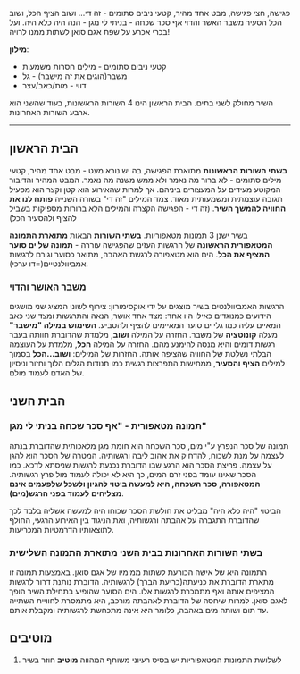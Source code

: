 פגישה, חצי פגישה, מבט אחד מהיר,
קטעי ניבים סתומים - זה די...
ושוב הציף הכל, ושוב הכל הסעיר
משבר האשר והדוי
אף סכר שכחה - בניתי לי מגן - 
הנה היה כלא היה.
ועל בכרי אכרע על שפת אגם סואן
לשתות ממנו לרויה!

**מילון**:
* קטעי ניבים סתומים - מילים חסרות משמעות
* משבר(הוגים את זה מישבר) - גל
* דווי - מות/כאב/עצר

השיר מחולק לשני בתים.
הבית הראשון הינו 4 השורות הראשונות, בעוד שהשני הוא ארבע השורות האחרונות.
***
## הבית הראשון
**בשתי השורות הראשונות** מתוארת הפגישה, בה יש נורא מעט - מבט אחד מהיר, קטעי מילים סתומים - לא ברור מה נאמר ולא ממש משנה מה נאמר. המבט המהיר והדיבור המקוטע מעידים על המעצורים ביניהם. אך למרות שהאירוע הוא קטן וקצר הוא מפעיל תגובה עוצמתית ומשמעותית מאוד.
צמד המילים "זה די" בשורה השנייה **פותח לנו את החוויה להמשך השיר**. (זה די - הפגישה הקצרה והמילים הלא ברורות מספיקות בשביל להציף ולהסעיר הכל)

בשיר ישנן 3 תמונות מטאפוריות.
**בשתי השורות** הבאות **מתוארת התמונה המטאפורית הראשונה** של הרגשות העזים שהפגישה עוררה - **תמונה של ים סוער המציף את הכל**. הים הוא מטאפורה לרגשת האהבה, מתואר כסוער וגורם לרגשות אמביוולנטיים(=דו ערכי).

### משבר האושר והדוי
הרגשות האמביוולנטים בשיר מוצגים על ידי אוקסימורון: צירוף לשוני המציג שני מושגים הידועים כמנוגדים כאילו היו אחד: מצד אחד אושר, הנאה והתרגשות ומצד שני כאב המאיים עליה כמו גלי ים סוער המאיימים להציף ולהטביע.
**השימוש במילה "מישבר"** מעלה **קונוטציה** של משבר.
החזרה על המילה **ושוב**, מלמדת שהדוברת חוותה בעבר רגשות דומים והיא מנסה להימנע מהם.
החזרה על המילה **הכל**, מלמדת על העוצמה הבלתי נשלטת של החוויה שהציפה אותה.
החזרות של המילים: **ושוב...הכל** בסמוך למילים **הציף והסעיר**, ממחישות התפרצות רגשית כמו תנודות הגלים הלוך וחזור וניסיון של האדם לעמוד מולם.

## הבית השני
### תמונה מטאפורית - "אף סכר שכחה בניתי לי מגן"
תמונה של סכר הנפרץ ע"י מים, סכר השכחה הוא חומת מגן מלאכותית שהדוברת בנתה לעצמה על מנת לשכוח, להדחיק את אהוב ליבה ורגשותיה. המטרה של הסכר הוא להגן על עצמה. פריצת הסכר הוא הרגע שבו הדוברת נכנעת לרגשות שניסתא לדכא. כמו הסכר שאינו עומד בפני זרם המים, כך היא לא יכולה לעמוד מול פרץ רגשותיה. **המטאפורה, סכר השכחה, היא למעשה ביטוי להגיון ולשכל שלפעמים אינם מצליחים לעמוד בפני הרגש(מים)**.

הביטוי "היה כלא היה" מבליט את חולשת הסכר שכוחו היה למעשה אשליה בלבד לכך שהדוברת התגברה על אהבתה ורגשותיה, ואת הניגוד בין האירוע הרגעי, החולף לתוצאותיו הדרמטיות המכריעות.

### בשתי השורות האחרונות בבית השני מתוארת התמונה השלישית
התמונה היא של אישה הכורעת לשתות ממימיו של אגם סואן. באמצעות תמונה זו מתארת הדוברת את כניעתה(כריעת הברך) לרגשותיה. הדוברת נותנת דרור לרגשות המציפים אותה ואף מתמכרת לרגשות אלו. הים הסוער שהופיע בתחילת השיר הופך לאגם סואן. למרות שיחסה של הדוברת לאהבתה מורכב, היא מתמסרת לחוויית השתייה עד תום ושותה מים באהבה, כלומר היא אינה מתכחשת לרגשותיה ומקבלת אותם.

## מוטיבים
1. לשלושת התמונות המטאפוריות יש בסיס רעיוני משותף המהווה **מוטיב** חוזר בשיר